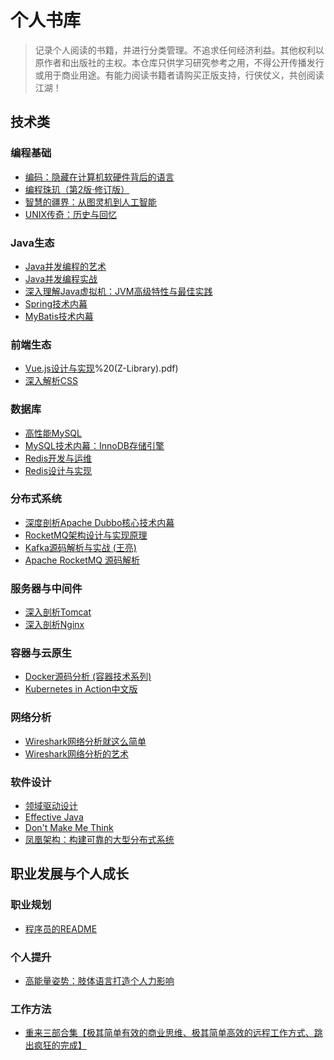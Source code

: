 # 个人书库

> 记录个人阅读的书籍，并进行分类管理。不追求任何经济利益。其他权利以原作者和出版社的主权。本仓库只供学习研究参考之用，不得公开传播发行或用于商业用途。有能力阅读书籍者请购买正版支持，行侠仗义，共创阅读江湖！

## 技术类

### 编程基础
- [编码：隐藏在计算机软硬件背后的语言](https://github.com/binarycoder777/perosonal-book/blob/main/book/%E7%BC%96%E7%A0%81%20%E9%9A%90%E5%8C%BF%E5%9C%A8%E8%AE%A1%E7%AE%97%E6%9C%BA%E8%BD%AF%E7%A1%AC%E4%BB%B6%E8%83%8C%E5%90%8E%E7%9A%84%E8%AF%AD%E8%A8%80%20(%5B%E7%BE%8E%5D%20Charles%20Petzold)%20.pdf)
- [编程珠玑（第2版·修订版）](https://github.com/binarycoder777/perosonal-book/blob/main/book/%E7%BC%96%E7%A8%8B%E7%8F%A0%E7%8E%91%EF%BC%88%E7%AC%AC2%E7%89%88%C2%B7%E4%BF%AE%E8%AE%A2%E7%89%88%EF%BC%89%20(%5B%E7%BE%8E%5D%E4%B9%94%E6%81%A9%C2%B7%E6%9C%AC%E7%89%B9%E5%88%A9%EF%BC%88Jon%20Bentley%EF%BC%89%20%E8%91%97)%20(Z-Library).pdf)
- [智慧的疆界：从图灵机到人工智能](https://github.com/binarycoder777/perosonal-book/blob/main/book/%E6%99%BA%E6%85%A7%E7%9A%84%E7%96%86%E7%95%8C%EF%BC%9A%E4%BB%8E%E5%9B%BE%E7%81%B5%E6%9C%BA%E5%88%B0%E4%BA%BA%E5%B7%A5%E6%99%BA%E8%83%BD%20(%E5%91%A8%E5%BF%97%E6%98%8E)%20(Z-Library).epub)
- [UNIX传奇：历史与回忆](https://github.com/binarycoder777/perosonal-book/blob/main/book/UNIX%E4%BC%A0%E5%A5%87%EF%BC%9A%E5%8E%86%E5%8F%B2%E4%B8%8E%E5%9B%9E%E5%BF%86%EF%BC%88UNIX%E7%9A%84%E8%AF%9E%E7%94%9F%E8%AE%B0%E4%B8%8E%E5%8F%91%E5%B1%95%E5%8F%B2%EF%BC%8C%E8%B4%9D%E5%B0%94%E5%AE%9E%E9%AA%8C%E5%AE%A4%E7%9A%84%E5%B9%95%E5%90%8E%E6%95%85%E4%BA%8B%EF%BC%81%20%EF%BC%89%20(%E5%B8%83%E8%8E%B1%E6%81%A9%C2%B7W%C2%B7%E5%85%8B%E5%B0%BC%E6%B1%89%20%5B%E5%B8%83%E8%8E%B1%E6%81%A9%C2%B7W%C2%B7%E5%85%8B%E5%B0%BC%E6%B1%89%5D)%20(Z-Library).epub)

### Java生态
- [Java并发编程的艺术](https://github.com/binarycoder777/perosonal-book/blob/main/book/Java%E5%B9%B6%E5%8F%91%E7%BC%96%E7%A8%8B%E7%9A%84%E8%89%BA%E6%9C%AF%20(Java%E6%A0%B8%E5%BF%83%E6%8A%80%E6%9C%AF%E7%B3%BB%E5%88%97)%20(%E6%96%B9%E8%85%BE%E9%A3%9E%2C%E9%AD%8F%E9%B9%8F%2C%E7%A8%8B%E6%99%93%E6%98%8E%20%E8%91%97)%20.azw3)
- [Java并发编程实战](https://github.com/binarycoder777/perosonal-book/blob/main/book/Java%E5%B9%B6%E5%8F%91%E7%BC%96%E7%A8%8B%E5%AE%9E%E6%88%98%20(%5B%E7%BE%8E%5DBrian%20Goetz%EF%BC%8C%E7%AD%89%20%E7%AB%A5%E4%BA%91%E5%85%B0%EF%BC%8C%E7%AD%89)%20.pdf)
- [深入理解Java虚拟机：JVM高级特性与最佳实践](https://github.com/binarycoder777/perosonal-book/blob/main/book/%E6%B7%B1%E5%85%A5%E7%90%86%E8%A7%A3Java%E8%99%9A%E6%8B%9F%E6%9C%BA%20(%E5%91%A8%E5%BF%97%E6%98%8E)%20.epub)
- [Spring技术内幕](https://github.com/binarycoder777/perosonal-book/blob/main/book/Spring%E6%8A%80%E6%9C%AF%E5%86%85%E5%B9%95%EF%BC%88%E7%AC%AC2%E7%89%88%EF%BC%89%20(%E8%AE%A1%E6%96%87%E6%9F%AF).epub)
- [MyBatis技术内幕](https://github.com/binarycoder777/perosonal-book/blob/main/book/MyBatis%E6%8A%80%E6%9C%AF%E5%86%85%E5%B9%95%20(%E5%BE%90%E9%83%A1%E6%98%8E%20%E7%BC%96%E8%91%97).epub)

### 前端生态

- [Vue.js设计与实现](https://github.com/binarycoder777/perosonal-book/blob/main/book/Vue.js%E8%AE%BE%E8%AE%A1%E4%B8%8E%E5%AE%9E%E7%8E%B0%20(%E9%9C%8D%E6%98%A5%E9%98%B3%EF%BC%88HcySunYang))%20(Z-Library).pdf)
- [深入解析CSS](https://github.com/binarycoder777/perosonal-book/blob/main/book/%E6%B7%B1%E5%85%A5%E8%A7%A3%E6%9E%90CSS%20(%E5%9F%BA%E6%80%9D%C2%B7%20J%C2%B7%E6%A0%BC%E5%85%B0%E7%89%B9)%20(Z-Library).pdf)

### 数据库

- [高性能MySQL](https://github.com/binarycoder777/perosonal-book/blob/main/book/%E9%AB%98%E6%80%A7%E8%83%BDMySQL(%E7%AC%AC3%E7%89%88)%20(%20etc.)%20(Z-Library).pdf)
- [MySQL技术内幕：InnoDB存储引擎](https://github.com/binarycoder777/perosonal-book/blob/main/book/MySQL%E6%8A%80%E6%9C%AF%E5%86%85%E5%B9%95%EF%BC%9AInnoDB%E5%AD%98%E5%82%A8%E5%BC%95%E6%93%8E(%E7%AC%AC2%E7%89%88)%20(%E6%95%B0%E6%8D%AE%E5%BA%93%E6%8A%80%E6%9C%AF%E4%B8%9B%E4%B9%A6)%20(%E5%A7%9C%E6%89%BF%E5%B0%A7)%20(Z-Library).epub")
- [Redis开发与运维](https://github.com/binarycoder777/perosonal-book/blob/main/book/Redis%E5%BC%80%E5%8F%91%E4%B8%8E%E8%BF%90%E7%BB%B4%20(%E6%95%B0%E6%8D%AE%E5%BA%93%E6%8A%80%E6%9C%AF%E4%B8%9B%E4%B9%A6)%20(%E4%BB%98%E7%A3%8A%20%20%E5%BC%A0%E7%9B%8A%E5%86%9B%20%5B%E4%BB%98%E7%A3%8A%20%20%E5%BC%A0%E7%9B%8A%E5%86%9B%5D)%20(Z-Library).pdf.zip)
- [Redis设计与实现](https://github.com/binarycoder777/perosonal-book/blob/main/book/Redis%E8%AE%BE%E8%AE%A1%E4%B8%8E%E5%AE%9E%E7%8E%B0%20(%E9%BB%84%E5%81%A5%E5%AE%8F)%20(Z-Library).epub)

### 分布式系统
- [深度剖析Apache Dubbo核心技术内幕](https://github.com/binarycoder777/perosonal-book/blob/main/book/%E6%B7%B1%E5%BA%A6%E5%89%96%E6%9E%90Apache%20Dubbo%E6%A0%B8%E5%BF%83%E6%8A%80%E6%9C%AF%E5%86%85%E5%B9%95%20(%E7%BF%9F%E9%99%86%E7%BB%AD%EF%BC%88%E5%8A%A0%E5%A4%9A%EF%BC%89).pdf)
- [RocketMQ架构设计与实现原理](https://github.com/binarycoder777/perosonal-book/blob/main/book/RocketMQ%E6%8A%80%E6%9C%AF%E5%86%85%E5%B9%95%20RocketMQ%E6%9E%B6%E6%9E%84%E8%AE%BE%E8%AE%A1%E4%B8%8E%E5%AE%9E%E7%8E%B0%E5%8E%9F%E7%90%86(%E7%AC%AC2%E7%89%88)%20(%E4%B8%81%E5%A8%81%2C%20%E5%BC%A0%E7%99%BB%2C%20%E5%91%A8%E7%BB%A7%E9%94%8B)%20.pdf)
- [Kafka源码解析与实战 (王亮)](https://github.com/binarycoder777/perosonal-book/blob/main/book/Kafka%E6%BA%90%E7%A0%81%E8%A7%A3%E6%9E%90%E4%B8%8E%E5%AE%9E%E6%88%98%20(%E7%8E%8B%E4%BA%AE).epub)
- [Apache RocketMQ 源码解析](https://github.com/binarycoder777/perosonal-book/blob/main/book/Apache%20RocketMQ%20%E6%BA%90%E7%A0%81%E8%A7%A3%E6%9E%90%20(it-ebooks)%20(Z-Library).pdf)

### 服务器与中间件
- [深入剖析Tomcat](https://github.com/binarycoder777/perosonal-book/blob/main/book/%E6%B7%B1%E5%85%A5%E5%89%96%E6%9E%90Tomcat%20(Budi%20Kurniawan%20%20Paul%20Deck%20%E8%AF%91%E8%80%85%20%E6%9B%B9%E6%97%AD%E4%B8%9C)%20.pdf)
- [深入剖析Nginx](https://github.com/binarycoder777/perosonal-book/blob/main/book/%E6%B7%B1%E5%85%A5%E5%89%96%E6%9E%90Nginx(%E6%9C%AC%E4%B9%A6%E4%B8%8D%E6%8F%90%E4%BE%9B%E5%85%89%E7%9B%98%E4%B8%8B%E8%BD%BD%E9%93%BE%E6%8E%A5)%20(%E9%AB%98%E7%BE%A4%E5%87%AF)%20(Z-Library).pdf)

### 容器与云原生
- [Docker源码分析 (容器技术系列)](https://github.com/binarycoder777/perosonal-book/blob/main/book/Docker%E6%BA%90%E7%A0%81%E5%88%86%E6%9E%90%20(%E5%AE%B9%E5%99%A8%E6%8A%80%E6%9C%AF%E7%B3%BB%E5%88%97)%20(%E5%AD%99%E5%AE%8F%E4%BA%AE).mobi)
- [Kubernetes in Action中文版](https://github.com/binarycoder777/perosonal-book/blob/main/book/Kubernetes%20in%20Action%E4%B8%AD%E6%96%87%E7%89%88%EF%BC%88%E5%8D%9A%E6%96%87%E8%A7%86%E7%82%B9%E5%9B%BE%E4%B9%A6%EF%BC%89%20(%E4%B8%83%E7%89%9B%E5%AE%B9%E5%99%A8%E4%BA%91%E5%9B%A2%E9%98%9F)%20(Z-Library).pdf.zip)

### 网络分析
- [Wireshark网络分析就这么简单](https://github.com/binarycoder777/perosonal-book/blob/main/book/Wireshark%E7%BD%91%E7%BB%9C%E5%88%86%E6%9E%90%E5%B0%B1%E8%BF%99%E4%B9%88%E7%AE%80%E5%8D%95%20(%E6%9E%97%E6%B2%9B%E6%BB%A1)%20.pdf)
- [Wireshark网络分析的艺术](https://github.com/binarycoder777/perosonal-book/blob/main/book/Wireshark%E7%BD%91%E7%BB%9C%E5%88%86%E6%9E%90%E7%9A%84%E8%89%BA%E6%9C%AF%EF%BC%88%E5%BC%82%E6%AD%A5%E5%9B%BE%E4%B9%A6%EF%BC%89%20(%E4%BF%A1%E6%81%AF%E5%AE%89%E5%85%A8%E6%8A%80%E6%9C%AF%E4%B8%9B%E4%B9%A6)%20(%E6%9E%97%E6%B2%9B%E6%BB%A1%20%5B%E6%9E%97%E6%B2%9B%E6%BB%A1%5D)%20.epub)

### 软件设计
- [领域驱动设计](https://github.com/binarycoder777/perosonal-book/blob/main/book/%E9%A2%86%E5%9F%9F%E9%A9%B1%E5%8A%A8%E8%AE%BE%E8%AE%A1%20(it-ebooks)%20(Z-Library).epub)
- [Effective Java](https://github.com/binarycoder777/perosonal-book/blob/main/book/Effective%20Java%E4%B8%AD%E6%96%87%E7%89%88%EF%BC%88%E5%8E%9F%E4%B9%A6%E7%AC%AC3%E7%89%88%EF%BC%89%20(Joshua%20Bloch%2C%20%E4%BF%9E%E9%BB%8E%E6%95%8F)%20(Z-Library).pdf)
- [Don't Make Me Think](https://github.com/binarycoder777/perosonal-book/blob/main/book/Dont%20Make%20Me%20Think%20A%20Common%20Sense%20Approach%20to%20Web%20Usability%2C%202nd%20Edition%20(Steve%20Krug)%20.pdf)
- [凤凰架构：构建可靠的大型分布式系统](https://github.com/binarycoder777/perosonal-book/blob/main/book/%E5%87%A4%E5%87%B0%E6%9E%B6%E6%9E%84%EF%BC%9A%E6%9E%84%E5%BB%BA%E5%8F%AF%E9%9D%A0%E7%9A%84%E5%A4%A7%E5%9E%8B%E5%88%86%E5%B8%83%E5%BC%8F%E7%B3%BB%E7%BB%9F%20(%E5%91%A8%E5%BF%97%E6%98%8E)%20.pdf)

## 职业发展与个人成长

### 职业规划
- [程序员的README](https://github.com/binarycoder777/perosonal-book/blob/main/book/%E7%A8%8B%E5%BA%8F%E5%91%98%E7%9A%84README%20(%E5%85%8B%E9%87%8C%E6%96%AF%C2%B7%E9%87%8C%E7%A7%91%E7%B1%B3%E5%B0%BC%20%E5%BE%B7%E7%B1%B3%E7%89%B9%E9%87%8C%C2%B7%E9%87%8C)%20.pdf)

### 个人提升
- [高能量姿势：肢体语言打造个人力影响](https://github.com/binarycoder777/perosonal-book/blob/main/book/%E9%AB%98%E8%83%BD%E9%87%8F%E5%A7%BF%E5%8A%BF%EF%BC%9A%E8%82%A2%E4%BD%93%E8%AF%AD%E8%A8%80%E6%89%93%E9%80%A0%E4%B8%AA%E4%BA%BA%E5%BD%B1%E5%93%8D%E5%8A%9B%20(%E5%9F%83%E7%B1%B3%C2%B7%E5%8D%A1%E8%BF%AA%20(Amy%20Cuddy))%20.epub)

### 工作方法
- [重来三部合集【极其简单有效的商业思维、极其简单高效的远程工作方式、跳出疯狂的完成】](https://github.com/binarycoder777/perosonal-book/blob/main/book/%E9%87%8D%E6%9D%A5%E4%B8%89%E9%83%A8%E5%90%88%E9%9B%86%E3%80%90%E6%9B%B4%E4%B8%BA%E7%AE%80%E5%8D%95%E6%9C%89%E6%95%88%E7%9A%84%E5%95%86%E4%B8%9A%E6%80%9D%E7%BB%B4%E3%80%81%E6%9B%B4%E4%B8%BA%E7%AE%80%E5%8D%95%E9%AB%98%E6%95%88%E7%9A%84%E8%BF%9C%E7%A8%8B%E5%B7%A5%E4%BD%9C%E6%96%B9%E5%BC%8F%E3%80%81%E8%B7%B3%E5%87%BA%E7%96%AF%E7%8B%82%E7%9A%84%E5%BF%99%E7%A2%8C%E3%80%91%20(%E8%B4%BE%E6%A3%AE%C2%B7%E5%BC%97%E9%87%8C%E5%BE%B7%20%20%E6%88%B4%E7%BB%B4%C2%B7%E6%B5%B7%E6%B6%85%E8%BF%88%E5%B0%94%C2%B7%E6%B1%89%E6%A3%AE)%20(Z-Library).epub)
